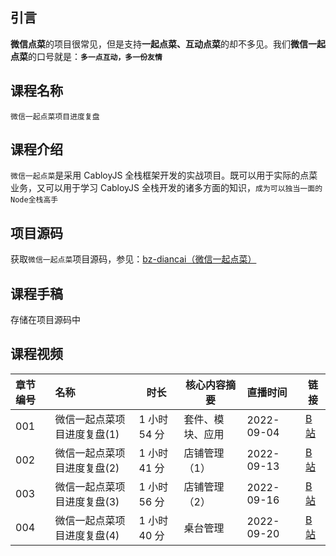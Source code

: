 ## **引言**

**微信点菜**的项目很常见，但是支持**一起点菜、互动点菜**的却不多见。我们**微信一起点菜**的口号就是：**`多一点互动，多一份友情`**

## **课程名称**

`微信一起点菜项目进度复盘`

## **课程介绍**

`微信一起点菜`是采用 CabloyJS 全栈框架开发的实战项目。既可以用于实际的点菜业务，又可以用于学习 CabloyJS 全栈开发的诸多方面的知识，`成为可以独当一面的Node全栈高手`

## 项目源码

获取`微信一起点菜`项目源码，参见：[bz-diancai（微信一起点菜）](https://store.cabloy.com/zh-cn/articles/bz-diancai.html)

## **课程手稿**

存储在项目源码中

## **课程视频**

| **章节编号** | **名称**                    | 时长         | 核心内容摘要     | 直播时间   | **链接**                                                                                        |
| :----------- | :-------------------------- | ------------ | ---------------- | :--------- | ----------------------------------------------------------------------------------------------- |
| 001          | 微信一起点菜项目进度复盘(1) | 1 小时 54 分 | 套件、模块、应用 | 2022-09-04 | [B 站](https://www.bilibili.com/video/BV1Ke4y1o7Fm/?vd_source=8a2b870d6d5dc83f8f4b973c95613fd8) |
| 002          | 微信一起点菜项目进度复盘(2) | 1 小时 41 分 | 店铺管理（1）    | 2022-09-13 | [B 站](https://www.bilibili.com/video/bv18e4y187HR?vd_source=8a2b870d6d5dc83f8f4b973c95613fd8)  |
| 003          | 微信一起点菜项目进度复盘(3) | 1 小时 56 分 | 店铺管理（2）    | 2022-09-16 | [B 站](https://www.bilibili.com/video/BV1Ud4y167Mc/?vd_source=8a2b870d6d5dc83f8f4b973c95613fd8) |
| 004          | 微信一起点菜项目进度复盘(4) | 1 小时 40 分 | 桌台管理         | 2022-09-20 | [B 站](https://www.bilibili.com/video/BV1je411K7C9/?vd_source=8a2b870d6d5dc83f8f4b973c95613fd8) |
